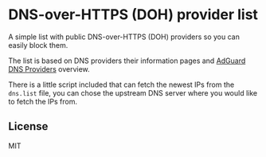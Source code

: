 # DNS-over-HTTPS (DOH) provider list

A simple list with public DNS-over-HTTPS (DOH) providers so you can easily block them.

The list is based on DNS providers their information pages and [AdGuard DNS Providers](https://kb.adguard.com/en/general/dns-providers) overview.

There is a little script included that can fetch the newest IPs from the `dns.list` file, you can chose the upstream DNS server where you would like to fetch the IPs from.

## License

MIT
